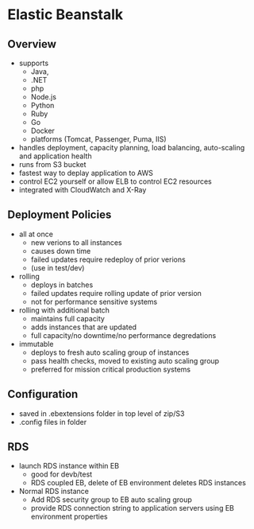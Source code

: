 # Elastic Beanstalk

## Overview

- supports
  - Java,
  - .NET
  - php
  - Node.js
  - Python
  - Ruby
  - Go
  - Docker
  - platforms (Tomcat, Passenger, Puma, IIS)
- handles deployment, capacity planning, load balancing, auto-scaling and application health
- runs from S3 bucket
- fastest way to deplay application to AWS
- control EC2 yourself or allow ELB to control EC2 resources
- integrated with CloudWatch and X-Ray

## Deployment Policies

- all at once
  - new verions to all instances
  - causes down time
  - failed updates require redeploy of prior verions
  - (use in test/dev)
- rolling
  - deploys in batches
  - failed updates require rolling update of prior version
  - not for performance sensitive systems
- rolling with additional batch
  - maintains full capacity
  - adds instances that are updated
  - full capacity/no downtime/no performance degredations
- immutable
  - deploys to fresh auto scaling group of instances
  - pass health checks, moved to existing auto scaling group
  - preferred for mission critical production systems

## Configuration

- saved in .ebextensions folder in top level of zip/S3
- .config files in folder

## RDS

- launch RDS instance within EB
  - good for devb/test
  - RDS coupled EB, delete of EB environment deletes RDS instances
- Normal RDS instance
  - Add RDS security group to EB auto scaling group
  - provide RDS connection string to application servers using EB environment properties
